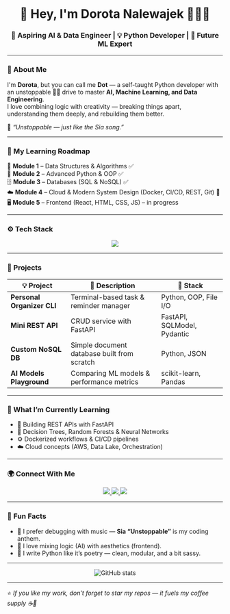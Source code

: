 <h1 align="center">👋 Hey, I'm Dorota Nalewajek 👩🏽‍💻</h1>
<h3 align="center">🚀 Aspiring AI & Data Engineer | 💡 Python Developer | 🧠 Future ML Expert</h3>

---

### 🧩 About Me
I'm **Dorota**, but you can call me **Dot** — a self-taught Python developer with an unstoppable 🥷🏽  drive to master **AI, Machine Learning, and Data Engineering**.  
I love combining logic with creativity — breaking things apart, understanding them deeply, and rebuilding them better.  

💬 *“Unstoppable — just like the Sia song.”*

---

### 🧠 My Learning Roadmap
🧱 **Module 1** – Data Structures & Algorithms ✅  
🐍 **Module 2** – Advanced Python & OOP ✅  
🗄️ **Module 3** – Databases (SQL & NoSQL) ✅  
☁️ **Module 4** – Cloud & Modern System Design (Docker, CI/CD, REST, Git) 🚀  
🖥️ **Module 5** – Frontend (React, HTML, CSS, JS) – in progress  

---

### ⚙️ Tech Stack

<p align="center">
  <img src="https://skillicons.dev/icons?i=python,fastapi,flask,react,html,css,js,sqlite,postgresql,mongodb,docker,github,aws,vscode" />
</p>

---

### 💼 Projects

| 💡 Project | 📜 Description | 🧰 Stack |
|-------------|----------------|----------|
| **Personal Organizer CLI** | Terminal-based task & reminder manager | Python, OOP, File I/O |
| **Mini REST API** | CRUD service with FastAPI | FastAPI, SQLModel, Pydantic |
| **Custom NoSQL DB** | Simple document database built from scratch | Python, JSON |
| **AI Models Playground** | Comparing ML models & performance metrics | scikit-learn, Pandas |

---

### 🔭 What I’m Currently Learning
- 🧩 Building REST APIs with FastAPI  
- 🧠 Decision Trees, Random Forests & Neural Networks  
- ⚙️ Dockerized workflows & CI/CD pipelines  
- ☁️ Cloud concepts (AWS, Data Lake, Orchestration)  

---

### 🌍 Connect With Me

<p align="center">
  <a href="mailto:nalewajekdorota@gmail.com">
    <img src="https://img.shields.io/badge/Email-dorotanalewajek%40gmail.com-red?style=flat-square&logo=gmail">
  </a>
  <a href="https://linkedin.com/in/dorota-nalewajek">
    <img src="https://img.shields.io/badge/LinkedIn-Dorota%20Nalewajek-blue?style=flat-square&logo=linkedin">
  </a>
  <a href="https://github.com/DorotaNalewajek">
    <img src="https://img.shields.io/badge/GitHub-DorotaNalewajek-black?style=flat-square&logo=github">
  </a>
</p>

---

### 💬 Fun Facts
- 🧃 I prefer debugging with music — **Sia “Unstoppable”** is my coding anthem.  
- 🧩 I love mixing logic (AI) with aesthetics (frontend).  
- 🐍 I write Python like it’s poetry — clean, modular, and a bit sassy.  

---

<p align="center">
  <img src="https://github-readme-stats.vercel.app/api?username=DorotaNalewajek&show_icons=true&theme=radical" alt="GitHub stats" />
</p>

---

⭐️ *If you like my work, don’t forget to star my repos — it fuels my coffee supply ☕️💪*
